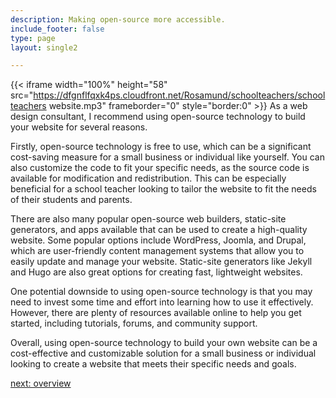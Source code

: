 ```yaml
---
description: Making open-source more accessible.
include_footer: false
type: page
layout: single2

---
```



{{< iframe width="100%" height="58" src="https://dfgnflfqxk4ps.cloudfront.net/Rosamund/schoolteachers/schoolteachers website.mp3" frameborder="0" style="border:0" >}}
As a web design consultant, I recommend using open-source technology to build your website for several reasons.

Firstly, open-source technology is free to use, which can be a significant cost-saving measure for a small business or individual like yourself. You can also customize the code to fit your specific needs, as the source code is available for modification and redistribution. This can be especially beneficial for a school teacher looking to tailor the website to fit the needs of their students and parents.

There are also many popular open-source web builders, static-site generators, and apps available that can be used to create a high-quality website. Some popular options include WordPress, Joomla, and Drupal, which are user-friendly content management systems that allow you to easily update and manage your website. Static-site generators like Jekyll and Hugo are also great options for creating fast, lightweight websites.

One potential downside to using open-source technology is that you may need to invest some time and effort into learning how to use it effectively. However, there are plenty of resources available online to help you get started, including tutorials, forums, and community support.

Overall, using open-source technology to build your own website can be a cost-effective and customizable solution for a small business or individual looking to create a website that meets their specific needs and goals.



<a href="https://workdojos.com/schoolteachers/overview">next: overview</a>


